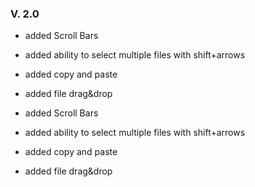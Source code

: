 ### V. 2.0

- added Scroll Bars
- added ability to select multiple files with shift+arrows 
- added copy and paste
- added file drag&drop


- added Scroll Bars
- added ability to select multiple files with shift+arrows 
- added copy and paste
- added file drag&drop
